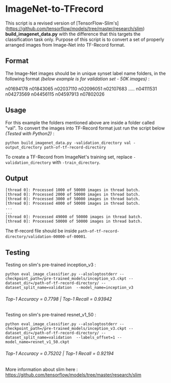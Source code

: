 # ImageNet-to-TFrecord

This script is a revised version of [TensorFlow-Slim's] (https://github.com/tensorflow/models/tree/master/research/slim) **build_imagenet_data.py** with the difference that this targets the classification task only. Purpose of this script is to convert a set of properly arranged images from Image-Net into TF-Record format.

## Format

The Image-Net images should be in unique synset label name folders, in the following format *(below example is for validation set - 50K images)* :

n01694178  n01843065  n02037110  n02096051  n02107683   ..... n04111531  n04273569  n04456115  n04597913  n07802026

## Usage

For this example the folders mentioned above are inside a folder called "val". To convert the images into TF-Record format just run the script below *(Tested with Python2)* :

```
python build_imagenet_data.py -validation_directory val -output_directory path-of-tf-record-directory
```

To create a TF-Record from ImageNet's training set, replace `-validation_directory` with `-train_directory`.


## Output

```
[thread 0]: Processed 1000 of 50000 images in thread batch.
[thread 0]: Processed 2000 of 50000 images in thread batch.
[thread 0]: Processed 3000 of 50000 images in thread batch.
[thread 0]: Processed 4000 of 50000 images in thread batch.
...
...
[thread 0]: Processed 49000 of 50000 images in thread batch.
[thread 0]: Processed 50000 of 50000 images in thread batch.
```

The tf-record file should be inside `path-of-tf-record-directory/validation-00000-of-00001`.

## Testing

Testing on slim's pre-trained inception_v3 :

```
python eval_image_classifier.py --alsologtostderr --checkpoint_path=/pre-trained_models/inception_v3.ckpt --dataset_dir=/path-of-tf-record-directory/ --dataset_split_name=validation  --model_name=inception_v3
```

###### Top-1 Accuracy = 0.7798	| Top-1 Recall = 0.93942



Testing on slim's pre-trained resnet_v1_50 :

```
python eval_image_classifier.py --alsologtostderr --checkpoint_path=/pre-trained_models/inception_v3.ckpt --dataset_dir=/path-of-tf-record-directory/ --dataset_split_name=validation  --labels_offset=1 --model_name=resnet_v1_50.ckpt
```

###### Top-1 Accuracy = 0.75202	| Top-1 Recall = 0.92194

More information about slim here : https://github.com/tensorflow/models/tree/master/research/slim
